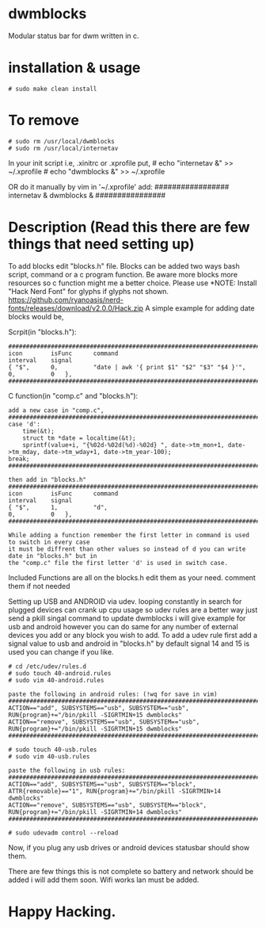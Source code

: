 # dwmblocks

Modular status bar for dwm written in c.

# installation & usage

	# sudo make clean install

# To remove

	# sudo rm /usr/local/dwmblocks
	# sudo rm /usr/local/internetav

In your init script i.e, .xinitrc or .xprofile
put,
	# echo "internetav &" >> ~/.xprofile
	# echo "dwmblocks &" >> ~/.xprofile

OR do it manually by vim in '~/.xprofile' add:
#################
internetav &
dwmblocks &
################	


# Description (Read this there are few things that need setting up)

To add blocks edit "blocks.h" file. Blocks can be added two ways
bash script, command or a c program function. Be aware more blocks
more resources so c function might me a better choice. Please use
*NOTE: Install "Hack Nerd Font" for glyphs if glyphs not shown.
	https://github.com/ryanoasis/nerd-fonts/releases/download/v2.0.0/Hack.zip
A simple example for adding date blocks would be,

Scrpit(in "blocks.h"):

	##########################################################################################
	icon		isFunc		command											interval	signal
	{ "$",		0,			"date | awk '{ print $1" "$2" "$3" "$4 }'",		0,			0	},
	##########################################################################################

C function(in "comp.c" and "blocks.h"):

	add a new case in "comp.c",
	#################################################################################################################
	case 'd':
		time(&t);
		struct tm *date = localtime(&t);
		sprintf(value+i, "{%02d-%02d(%d)-%02d} ", date->tm_mon+1, date->tm_mday, date->tm_wday+1, date->tm_year-100);
	break;
	#################################################################################################################

	then add in "blocks.h"
	############################################################################################
	icon		isFunc		command											interval	signal
	{ "$",		1,			"d",											0,			0	},
	############################################################################################

	While adding a function remember the first letter in command is used to switch in every case
	it must be diffrent than other values so instead of d you can write date in "blocks.h" but in
	the "comp.c" file the first letter 'd' is used in switch case.

Included Functions are all on the blocks.h edit them as your need. comment them if not needed

Setting up USB and ANDROID via udev.
looping constantly in search for plugged devices can crank up cpu usage
so udev rules are a better way just send a pkill singal command to update
dwmblocks i will give example for usb and android however you can do same 
for any number of external devices you add or any block you wish to add.
To add a udev rule first add a signal value to usb and android in "blocks.h"
by default signal 14 and 15 is used you can change if you like.
	
	# cd /etc/udev/rules.d
	# sudo touch 40-android.rules
	# sudo vim 40-android.rules

	paste the following in android rules: (!wq for save in vim)
	########################################################################################################
	ACTION=="add", SUBSYSTEMS=="usb", SUBSYSTEM=="usb", RUN{program}+="/bin/pkill -SIGRTMIN+15 dwmblocks"
	ACTION=="remove", SUBSYSTEMS=="usb", SUBSYSTEM=="usb", RUN{program}+="/bin/pkill -SIGRTMIN+15 dwmblocks"
	########################################################################################################

	# sudo touch 40-usb.rules
	# sudo vim 40-usb.rules

	paste the following in usb rules:
	##################################################################################################################
	ACTION=="add", SUBSYSTEMS=="usb", SUBSYSTEM=="block", ATTR{removable}=="1", RUN{program}+="/bin/pkill -SIGRTMIN+14 dwmblocks"
	ACTION=="remove", SUBSYSTEMS=="usb", SUBSYSTEM=="block", RUN{program}+="/bin/pkill -SIGRTMIN+14 dwmblocks"
	##################################################################################################################

	# sudo udevadm control --reload

Now, if you plug any usb drives or android devices statusbar should show them.

There are few things this is not complete so battery and network should be added 
i will add them soon. Wifi works lan must be added.

# Happy Hacking. 
